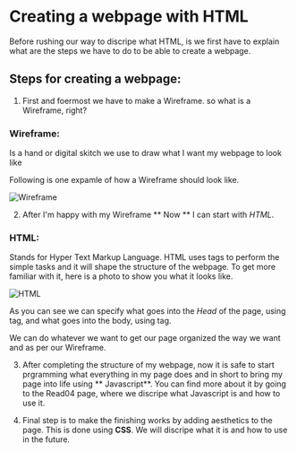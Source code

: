 # Creating a webpage with HTML

Before rushing our way to discripe what HTML, is we first have to explain what are the steps we have to do to be able to create a webpage.

## Steps for creating a webpage:
1. First and foermost we have to make a Wireframe. so what is a Wireframe, right?
### Wireframe:
Is a hand or digital skitch we use to draw what I want my webpage to look like

Following is one expamle of how a Wireframe should look like.

![Wireframe](https://balsamiq.com/assets/learn/articles/mobile-web.png)

2. After I'm happy with my Wireframe ** Now ** I can start with *HTML*.
### HTML:
Stands for Hyper Text Markup Language. HTML uses tags to perform the simple tasks and it will shape the structure of the webpage. To get more familiar with it, here is a photo to show you what it looks like.

![HTML](https://henryegloff.com/media/How-to-Develop-a-Basic-Webpage-Using-HTML-and-CSS-Tutorial-2.jpg)

As you can see we can specify what goes into the *Head* of the page, using <head> tag, and what goes into the body, using <body> tag.

We can do whatever we want to get our page organized the way we want and as per our Wireframe.

3. After completing the structure of my webpage, now it is safe to start prgramming what everything in my page does and in short to bring my page into life using ** Javascript**. You can find more about it by going to the Read04 page, where we discripe what Javascript is and how to use it.

4. Final step is to make the finishing works by adding aesthetics to the page. This is done using **CSS**. We will discripe what it is and how to use in the future. 
